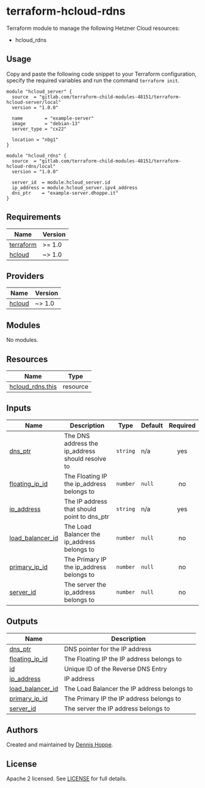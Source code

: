 # terraform-hcloud-rdns

Terraform module to manage the following Hetzner Cloud resources:

* hcloud_rdns

## Usage

Copy and paste the following code snippet to your Terraform configuration,
specify the required variables and run the command `terraform init`.

```hcl
module "hcloud_server" {
  source  = "gitlab.com/terraform-child-modules-48151/terraform-hcloud-server/local"
  version = "1.0.0"

  name        = "example-server"
  image       = "debian-13"
  server_type = "cx22"

  location = "nbg1"
}

module "hcloud_rdns" {
  source  = "gitlab.com/terraform-child-modules-48151/terraform-hcloud-rdns/local"
  version = "1.0.0"

  server_id  = module.hcloud_server.id
  ip_address = module.hcloud_server.ipv4_address
  dns_ptr    = "example-server.dhoppe.it"
}

```

<!-- BEGIN_TF_DOCS -->
## Requirements

| Name | Version |
|------|---------|
| <a name="requirement_terraform"></a> [terraform](#requirement\_terraform) | >= 1.0 |
| <a name="requirement_hcloud"></a> [hcloud](#requirement\_hcloud) | ~> 1.0 |

## Providers

| Name | Version |
|------|---------|
| <a name="provider_hcloud"></a> [hcloud](#provider\_hcloud) | ~> 1.0 |

## Modules

No modules.

## Resources

| Name | Type |
|------|------|
| [hcloud_rdns.this](https://registry.terraform.io/providers/hetznercloud/hcloud/latest/docs/resources/rdns) | resource |

## Inputs

| Name | Description | Type | Default | Required |
|------|-------------|------|---------|:--------:|
| <a name="input_dns_ptr"></a> [dns\_ptr](#input\_dns\_ptr) | The DNS address the ip\_address should resolve to | `string` | n/a | yes |
| <a name="input_floating_ip_id"></a> [floating\_ip\_id](#input\_floating\_ip\_id) | The Floating IP the ip\_address belongs to | `number` | `null` | no |
| <a name="input_ip_address"></a> [ip\_address](#input\_ip\_address) | The IP address that should point to dns\_ptr | `string` | n/a | yes |
| <a name="input_load_balancer_id"></a> [load\_balancer\_id](#input\_load\_balancer\_id) | The Load Balancer the ip\_address belongs to | `number` | `null` | no |
| <a name="input_primary_ip_id"></a> [primary\_ip\_id](#input\_primary\_ip\_id) | The Primary IP the ip\_address belongs to | `number` | `null` | no |
| <a name="input_server_id"></a> [server\_id](#input\_server\_id) | The server the ip\_address belongs to | `number` | `null` | no |

## Outputs

| Name | Description |
|------|-------------|
| <a name="output_dns_ptr"></a> [dns\_ptr](#output\_dns\_ptr) | DNS pointer for the IP address |
| <a name="output_floating_ip_id"></a> [floating\_ip\_id](#output\_floating\_ip\_id) | The Floating IP the IP address belongs to |
| <a name="output_id"></a> [id](#output\_id) | Unique ID of the Reverse DNS Entry |
| <a name="output_ip_address"></a> [ip\_address](#output\_ip\_address) | IP address |
| <a name="output_load_balancer_id"></a> [load\_balancer\_id](#output\_load\_balancer\_id) | The Load Balancer the IP address belongs to |
| <a name="output_primary_ip_id"></a> [primary\_ip\_id](#output\_primary\_ip\_id) | The Primary IP the IP address belongs to |
| <a name="output_server_id"></a> [server\_id](#output\_server\_id) | The server the IP address belongs to |
<!-- END_TF_DOCS -->

## Authors

Created and maintained by [Dennis Hoppe](https://gitlab.com/dhoppeIT).

## License

Apache 2 licensed. See [LICENSE](LICENSE) for full details.
